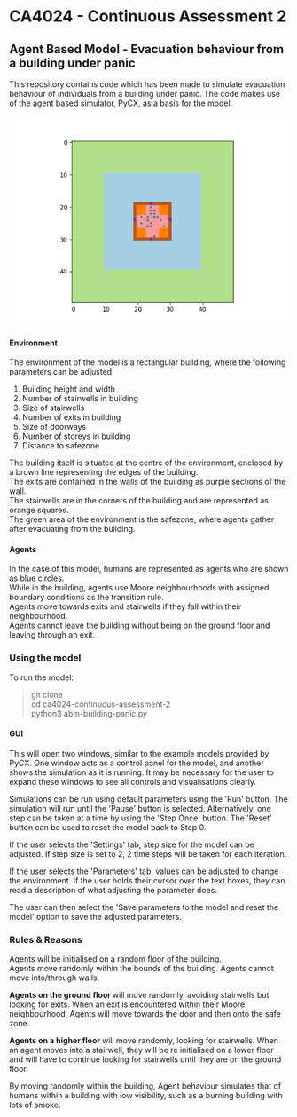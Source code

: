 # CA4024 - Continuous Assessment 2

## Agent Based Model - Evacuation behaviour from a building under panic

This repository contains code which has been made to simulate evacuation behaviour of individuals from a building under panic.
The code makes use of the agent based simulator, [PyCX](https://github.com/hsayama/PyCX), as a basis for the model.

![alt text](extra/model-preview.png)

#### Environment
The environment of the model is a rectangular building, where the following parameters can be adjusted:
1. Building height and width
2. Number of stairwells in building
3. Size of stairwells
4. Number of exits in building
5. Size of doorways
6. Number of storeys in building
7. Distance to safezone

The building itself is situated at the centre of the environment, enclosed by a brown line representing the edges of the building.  
The exits are contained in the walls of the building as purple sections of the wall.  
The stairwells are in the corners of the building and are represented as orange squares.  
The green area of the environment is the safezone, where agents gather after evacuating from the building.  

#### Agents
In the case of this model, humans are represented as agents who are shown as blue circles.  
While in the building, agents use Moore neighbourhoods with assigned boundary conditions as the transition rule.  
Agents move towards exits and stairwells if they fall within their neighbourhood.  
Agents cannot leave the building without being on the ground floor and leaving through an exit.  

### Using the model

To run the model:

> git clone  
> cd ca4024-continuous-assessment-2  
> python3 abm-building-panic.py  

#### GUI

This will open two windows, similar to the example models provided by PyCX. One window acts as a control panel for the model, and another shows the simulation as it is running. It may be necessary for the user to expand these windows to see all controls and visualisations clearly.    

Simulations can be run using default parameters using the 'Run' button. The simulation will run until the 'Pause' button is selected.   Alternatively, one step can be taken at a time by using the 'Step Once' button. The 'Reset' button can be used to reset the model back to Step 0.  

If the user selects the 'Settings' tab, step size for the model can be adjusted. If step size is set to 2, 2 time steps will be taken for each iteration.  

If the user selects the 'Parameters' tab, values can be adjusted to change the environment. If the user holds their cursor over the text boxes, they can read a description of what adjusting the parameter does.  

The user can then select the 'Save parameters to the model and reset the model' option to save the adjusted parameters.  

### Rules & Reasons

Agents will be initialised on a random floor of the building.  
Agents move randomly within the bounds of the building. Agents cannot move into/through walls.  

<b> Agents on the ground floor </b> will move randomly, avoiding stairwells but looking for exits. When an exit is encountered within their Moore neighbourhood, Agents will move towards the door and then onto the safe zone.  

<b> Agents on a higher floor </b> will move randomly, looking for stairwells. When an agent moves into a stairwell, they will be re initialised on a lower floor and will have to continue looking for stairwells until they are on the ground floor.  

By moving randomly within the building, Agent behaviour simulates that of humans within a building with low visibility, such as a burning building with lots of smoke.  
